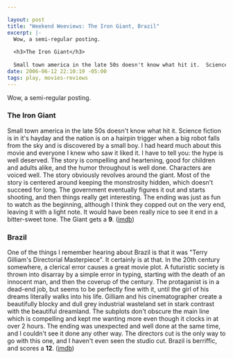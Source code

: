```yaml
--- 

layout: post
title: "Weekend Weeviews: The Iron Giant, Brazil"
excerpt: |-
  Wow, a semi-regular posting.
  
  <h3>The Iron Giant</h3>
  
  Small town america in the late 50s doesn't know what hit it.  Science fiction is in it's hayday and the nation is on a hairpin trigger when a big robot falls from the sky and is discovered by a small boy.  I had heard much about this movie and everyone I knew who saw it liked it.  I have to tell you: the hype is well deserved.  The story is compelling and heartening, good for children and adults alike, and the humor throughout is well done.  Characters are voiced well.  The story obviously revolves around the giant.
date: 2006-06-12 22:10:19 -05:00
tags: play, movies-reviews
---
```

Wow, a semi-regular posting.
<h3>The Iron Giant</h3>
Small town america in the late 50s doesn't know what hit it.  Science fiction is in it's hayday and the nation is on a hairpin trigger when a big robot falls from the sky and is discovered by a small boy.  I had heard much about this movie and everyone I knew who saw it liked it.  I have to tell you: the hype is well deserved.  The story is compelling and heartening, good for children and adults alike, and the humor throughout is well done.  Characters are voiced well.  The story obviously revolves around the giant.  Most of the story is centered around keeping the monstrosity hidden, which doesn't succeed for long.  The government eventually figures it out and starts shooting, and then things really get interesting.  The ending was just as fun to watch as the beginning, although I think they copped out on the very end, leaving it with a light note.  It would have been really nice to see it end in a bitter-sweet tone.  The Giant gets a <strong>9</strong>. (<a href="http://imdb.com/title/tt0129167/">imdb</a>)
<h3>Brazil</h3>
One of the things I remember hearing about Brazil is that it was "Terry Gilliam's Directorial Masterpiece".  It certainly is at that.  In the 20th century somewhere, a clerical error causes a great movie plot.  A futuristic society is thrown into disarray by a simple error in typing, starting with the death of an innocent man, and then the coverup of the century.  The protaganist is in a dead-end job, but seems to be perfectly fine with it, until the girl of his dreams literally walks into his life.  Gilliam and his cinematographer create a beautifully blocky and dull grey industrial wasteland set in stark contrast with the beautiful dreamland.  The subplots don't obscure the main line which is compelling and kept me wanting more even though it clocks in at over 2 hours.  The ending was unexpected and well done at the same time, and I couldn't see it done any other way.  The directors cut is the only way to go with this one, and I haven't even seen the studio cut.
Brazil is berriffic, and scores a <strong>12</strong>. (<a href="http://imdb.com/title/tt0088846/">imdb</a>)
